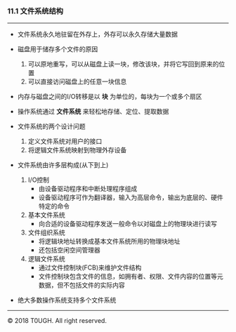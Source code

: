 ### 11.1 文件系统结构
---
- 文件系统永久地驻留在外存上，外存可以永久存储大量数据

- 磁盘用于储存多个文件的原因
    1. 可以原地重写，可以从磁盘上读一块，修改该块，并将它写回到原来的位置
    2. 可以直接访问磁盘上的任意一块信息

- 内存与磁盘之间的I/O转移是以 **块** 为单位的，每块为一个或多个扇区

- 操作系统通过 **文件系统** 来轻松地存储、定位、提取数据

- 文件系统的两个设计问题
    1. 定义文件系统对用户的接口
    2. 将逻辑文件系统映射到物理外存设备

- 文件系统由许多层构成(从下到上)
    1. I/O控制
        - 由设备驱动程序和中断处理程序组成
        - 设备驱动程序可作为翻译器，输入为高层命令，输出为底层的、硬件特定的命令
    2. 基本文件系统
        - 向合适的设备驱动程序发送一般命令以对磁盘上的物理块进行读写
    3. 文件组织系统
        - 将逻辑块地址转换成基本文件系统所用的物理块地址
        - 还包括空闲空间管理器
    4. 逻辑文件系统
        - 通过文件控制块(FCB)来维护文件结构
        - 文件控制块包含文件的信息，如拥有者、权限、文件内容的位置等元数据，但不包括文件的实际内容

- 绝大多数操作系统支持多个文件系统
---
&copy; 2018 T0UGH. All right reserved.